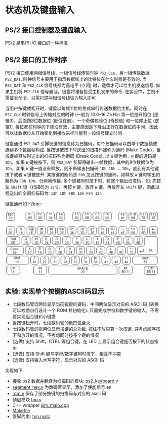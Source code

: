 # 状态机及键盘输入
## PS/2 接口控制器及键盘输入
PS/2 是串行 I/O 接口的一种标准

## PS/2 接口的工作时序
PS/2 接口使用两根信号线，一根信号线传输时钟 `PS2_CLK`，另一根传输数据 `PS2_DAT`. 时钟信号主要用于指示数据线上的比特位在什么时候是有效的. 当 `PS2_DAT` 和 `PS2_CLK` 信号线都为高电平 (空闲) 时，键盘才可以给主机发送信号. 如果主机将 `PS2_CLK` 信号置低，键盘将准备接受主机发来的命令. 在实验中，主机不需要发命令，只需将这两根信号线做为输入即可

当用户按键或松开时，键盘以每帧11位的格式串行传送数据给主机，同时在 `PS2_CLK` 时钟信号上传输对应的时钟 (一般为 10.0–16.7 kHz) 第一位是开始位 (逻辑0)，后面跟8位数据位 (低位在前)，一个奇偶校验位 (奇校验) 和一位停止位 (逻辑1). 每位都在时钟的下降沿有效，主要原因是下降沿正好在数据位的中间，因此可以让数据位从开始变化到接收采样时能有一段信号建立时间

键盘通过 `PS2_DAT` 引脚发送的信息称为扫描码，每个扫描码可以由单个数据帧或连续多个数据帧构成. 当按键被按下时送出的扫描码被称为通码 (Make Code)，当按键被释放时送出的扫描码称为断码 (Break Code). 以 `W` 键为例，`W` 键的通码是 `1Dh`，如果 `W` 键被按下，则 `PS2_DAT` 引脚将输出一帧数据，其中的8位数据位为 `1Dh`，如果 `W` 键一直没有释放，则不断输出扫描码 `1Dh 1Dh … 1Dh`，直到有其他键按下或者 `W` 键被放开. 某按键的断码是 `F0h` 加此按键的通码，如释放 `W` 键时输出的断码为 `F0h 1Dh`，分两帧传输. 多个键被同时按下时，将逐个输出扫描码，如: 先按左 `Shift` 键（扫描码为 `12h`）、再按 `W` 键、放开 `W` 键、再放开左 `Shift` 键，则此过程送出的全部扫描码为: `12h 1Dh F0h 1Dh F0h 12h`

键盘通码如下所示:

<img src="../../../figs/Screenshot from 2024-04-09 16-07-31.png" width="500" />

## 实验: 实现单个按键的ASCII码显示
- 七段数码管低两位显示当前按键的键码，中间两位显示对应的 ASCII 码 (转换可以考虑自行设计一个 ROM 并初始化). 只需完成字符和数字键的输入，不需要实现组合键和小键盘
- 当按键松开时，七段数码管的低四位全灭
- 七段数码管的高两位显示按键的总次数. 按住不放只算一次按键. 只考虑顺序按下和放开的情况，不考虑同时按多个键的情况
- (选做) 支持 Shift，CTRL 等组合键，在 LED 上显示组合键是否按下的状态指示
- (选做) 支持 Shift 键与字母/数字键同时按下，相互不冲突
- (选做) 支持输入大写字符，显示对应的 ASCII 码 

实现如下:

- 接收 ps2 数据并翻译为扫描码的模块: [ps2_keyboard.v](./vsrc/ps2_keyboard.v)
- [segment_hex.v](./vsrc/segment_hex.v) 为数码管显示，添加了使能信号 en
- [rom.v](./vsrc/rom.v) 保存了部分按键的扫描码与对应的 ascii 码
- 顶层模块 [top.v](./vsrc/top.v)
- C++ wrapper [sim_main.cpp](./csrc/sim_main.cpp)
- [Makefile](./Makefile)
- 管脚约束: [top.nxdc](./constr/top.nxdc)

